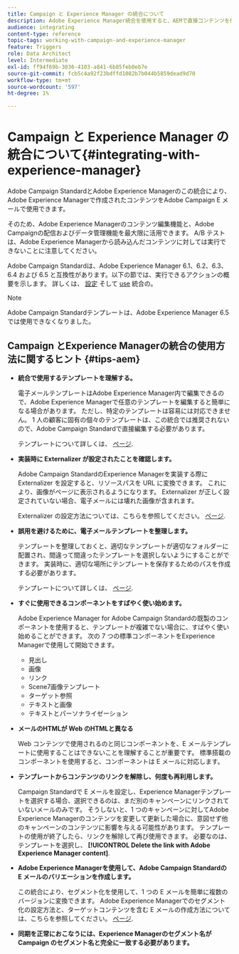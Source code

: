```yaml
---
title: Campaign と Experience Manager の統合について
description: Adobe Experience Manager統合を使用すると、AEMで直接コンテンツを作成し、後でAdobe Campaignで使用することができます。
audience: integrating
content-type: reference
topic-tags: working-with-campaign-and-experience-manager
feature: Triggers
role: Data Architect
level: Intermediate
exl-id: ff94f69b-3036-4103-a841-6b85feb0eb7e
source-git-commit: fcb5c4a92f23bdffd1082b7b044b5859dead9d70
workflow-type: tm+mt
source-wordcount: '597'
ht-degree: 1%

---
```


# Campaign と Experience Manager の統合について{#integrating-with-experience-manager}

Adobe Campaign StandardとAdobe Experience Managerのこの統合により、Adobe Experience Managerで作成されたコンテンツをAdobe Campaign E メールで使用できます。

そのため、Adobe Experience Managerのコンテンツ編集機能と、Adobe Campaignの配信およびデータ管理機能を最大限に活用できます。 A/B テストは、Adobe Experience Managerから読み込んだコンテンツに対しては実行できないことに注意してください。

Adobe Campaign Standardは、Adobe Experience Manager 6.1、6.2、6.3、6.4 および 6.5 と互換性があります。以下の節では、実行できるアクションの概要を示します。 詳しくは、 [設定](https://experienceleague.adobe.com/docs/experience-manager-65/administering/integration/campaignstandard.html) そして [use](https://experienceleague.adobe.com/docs/experience-manager-65/authoring/aem-adobe-campaign/campaign.html) 統合の。

>[!NOTE]
>
> Adobe Campaign Standardテンプレートは、Adobe Experience Manager 6.5 では使用できなくなりました。

## Campaign とExperience Managerの統合の使用方法に関するヒント {#tips-aem}

* **統合で使用するテンプレートを理解する。**

  電子メールテンプレートはAdobe Experience Manager内で編集できるので、Adobe Experience Managerで任意のテンプレートを編集すると簡単になる場合があります。 ただし、特定のテンプレートは容易には対応できません。 1 人の顧客に固有の個々のテンプレートは、この統合では推奨されないので、Adobe Campaign Standardで直接編集する必要があります。

  テンプレートについて詳しくは、 [ページ](https://experienceleague.adobe.com/docs/experience-manager-65/developing/platform/templates/templates.html).

* **実装時に Externalizer が設定されたことを確認します。**

  Adobe Campaign StandardのExperience Managerを実装する際に Externalizer を設定すると、リソースパスを URL に変換できます。 これにより、画像がページに表示されるようになります。 Externalizer が正しく設定されていない場合、電子メールには壊れた画像が含まれます。

  Externalizer の設定方法については、こちらを参照してください。 [ページ](https://experienceleague.adobe.com/docs/experience-manager-65/developing/platform/externalizer.html).

* **誤用を避けるために、電子メールテンプレートを整理します。**

  テンプレートを整理しておくと、適切なテンプレートが適切なフォルダーに配置され、間違って間違ったテンプレートを選択しないようにすることができます。 実装時に、適切な場所にテンプレートを保存するためのパスを作成する必要があります。

  テンプレートについて詳しくは、 [ページ](https://experienceleague.adobe.com/docs/experience-manager-65/developing/platform/templates/templates.html#template-availability).

* **すぐに使用できるコンポーネントをすばやく使い始めます。**

  Adobe Experience Manager for Adobe Campaign Standardの既製のコンポーネントを使用すると、テンプレートが複雑でない場合に、すばやく使い始めることができます。
次の 7 つの標準コンポーネントをExperience Managerで使用して開始できます。

   * 見出し
   * 画像
   * リンク
   * Scene7画像テンプレート
   * ターゲット参照
   * テキストと画像
   * テキストとパーソナライゼーション

* **メールのHTMLが Web のHTMLと異なる**

  Web コンテンツで使用されるのと同じコンポーネントを、E メールテンプレートに使用することはできないことを理解することが重要です。 標準搭載のコンポーネントを使用すると、コンポーネントは E メールに対応します。

* **テンプレートからコンテンツのリンクを解除し、何度も再利用します。**

  Campaign Standardで E メールを設定し、Experience Managerテンプレートを選択する場合、選択できるのは、まだ別のキャンペーンにリンクされていないメールのみです。 そうしないと、1 つのキャンペーンに対してAdobe Experience Managerのコンテンツを変更して更新した場合に、意図せず他のキャンペーンのコンテンツに影響を与える可能性があります。
テンプレートの使用が終了したら、リンクを解除して再び使用できます。 必要なのは、テンプレートを選択し、 **[!UICONTROL Delete the link with Adobe Experience Manager content]**.

* **Adobe Experience Managerを使用して、Adobe Campaign Standardの E メールのバリエーションを作成します。**

  この統合により、セグメント化を使用して、1 つの E メールを簡単に複数のバージョンに変換できます。
Adobe Experience Managerでのセグメント化の設定方法と、ターゲットコンテンツを含む E メールの作成方法については、こちらを参照してください。 [ページ](https://experienceleague.adobe.com/docs/experience-manager-65/authoring/aem-adobe-campaign/target-adobe-campaign.html#setting-up-segmentation-in-aem).

* **同期を正常におこなうには、Experience Managerのセグメント名が Campaign のセグメント名と完全に一致する必要があります。**
